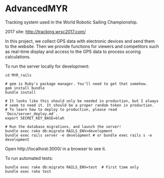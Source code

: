 # AdvancedMYR

Tracking system used in the World Robotic Sailing Championship.

2017 site: http://tracking.wrsc2017.com/

In this project, we collect GPS data with electronic devices and send them to the website. Then we provide functions for viewers and competitors such as real-time display and access to the GPS data to process scoring calculations.

To run the server locally for development:

    cd MYR_rails

    # gem is Ruby's package manager. You'll need to get that somehow.
    gem install bundle
    bundle install

    # It looks like this should only be needed in production, but I always
    # seem to need it. It should be a proper random token in production.
    # To learn how to deploy to production, please read `Docs/server_deploy.md`.
    export SECRET_KEY_BASE=blah

    # Run the database migrations, and launch the server!
    bundle exec rake db:migrate RAILS_ENV=development
    bundle exec rails server -e development # or bundle exec rails s -e development

Open http://localhost:3000/ in a browser to see it.

To run automated tests:

    bundle exec rake db:migrate RAILS_ENV=test  # First time only
    bundle exec rake test
